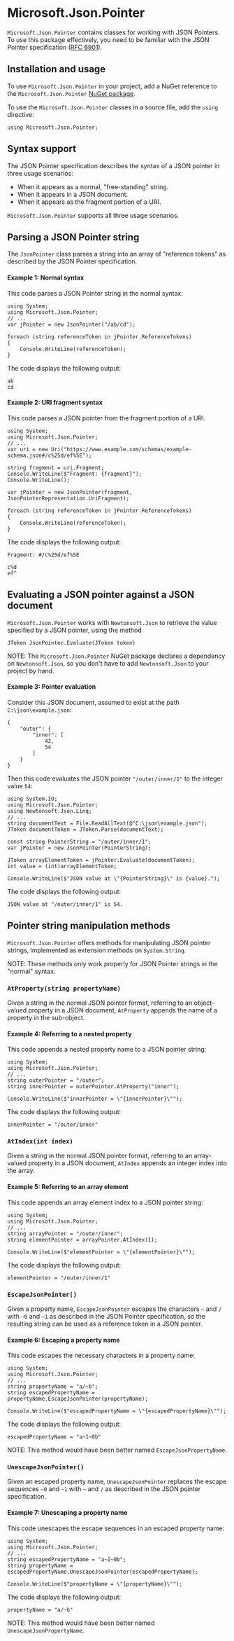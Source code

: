 # Microsoft.Json.Pointer

`Microsoft.Json.Pointer` contains classes for working with JSON Pointers. To use this package effectively, you need to be familiar with the JSON Pointer specification ([RFC 6901](https://tools.ietf.org/html/rfc6901)).

## Installation and usage

To use `Microsoft.Json.Pointer` in your project, add a NuGet reference to the `Microsoft.Json.Pointer` [NuGet package](https://www.nuget.org/packages/Microsoft.Json.Pointer/).

To use the `Microsoft.Json.Pointer` classes in a source file, add the `using` directive:
```
using Microsoft.Json.Pointer;
```

## Syntax support

The JSON Pointer specification describes the syntax of a JSON pointer in three usage scenarios:

- When it appears as a normal, "free-standing" string.
- When it appears in a JSON document.
- When it appears as the fragment portion of a URI.

`Microsoft.Json.Pointer` supports all three usage scenarios.

## Parsing a JSON Pointer string

The `JsonPointer` class parses a string into an array of "reference tokens" as described by the JSON Pointer specification.

#### Example 1: Normal syntax

This code parses a JSON Pointer string in the normal syntax:
```
using System;
using Microsoft.Json.Pointer;
// ...
var jPointer = new JsonPointer("/ab/cd");

foreach (string referenceToken in jPointer.ReferenceTokens)
{
    Console.WriteLine(referenceToken);
}
```

The code displays the following output:
```
ab
cd
```

#### Example 2: URI fragment syntax
This code parses a JSON pointer from the fragment portion of a URI.
```
using System;
using Microsoft.Json.Pointer;
// ...
var uri = new Uri("https://www.example.com/schemas/example-schema.json#/c%25d/ef%5E");

string fragment = uri.Fragment;
Console.WriteLine($"Fragment: {fragment}");
Console.WriteLine();

var jPointer = new JsonPointer(fragment, JsonPointerRepresentation.UriFragment);

foreach (string referenceToken in jPointer.ReferenceTokens)
{
    Console.WriteLine(referenceToken);
}
```

The code displays the following output:
```
Fragment: #/c%25d/ef%5E

c%d
ef^
```

## Evaluating a JSON pointer against a JSON document

`Microsoft.Json.Pointer` works with `Newtonsoft.Json` to retrieve the value specified by a JSON pointer, using the method
```
JToken JsonPointer.Evaluate(JToken token)
```

NOTE: The `Microsoft.Json.Pointer` NuGet package declares a dependency on `Newtonsoft.Json`, so you don't have to add `Newtonsoft.Json` to your project by hand.

#### Example 3: Pointer evaluation
Consider this JSON document, assumed to exist at the path `C:\json\example.json`:
```
{
    "outer": {
        "inner": [
            42,
            54
        ]
    }
}
```

Then this code evaluates the JSON pointer `"/outer/inner/1"` to the integer value `54`:
```
using System.IO;
using Microsoft.Json.Pointer;
using Newtonsoft.Json.Linq;
// ...
string documentText = File.ReadAllText(@"C:\json\example.json");
JToken documentToken = JToken.Parse(documentText);

const string PointerString = "/outer/inner/1";
var jPointer = new JsonPointer(PointerString);

JToken arrayElementToken = jPointer.Evaluate(documentToken);
int value = (int)arrayElementToken;

Console.WriteLine($"JSON value at \"{PointerString}\" is {value}.");
```

The code displays the following output:
```
JSON value at "/outer/inner/1" is 54.
```

## Pointer string manipulation methods

`Microsoft.Json.Pointer` offers methods for manipulating JSON pointer strings, implemented as extension methods on `System.String`.

NOTE: These methods only work properly for JSON Pointer strings in the "normal" syntax.

### `AtProperty(string propertyName)`

Given a string in the normal JSON pointer format, referring to an object-valued property in a JSON document, `AtProperty` appends the name of a property in the sub-object.

#### Example 4: Referring to a nested property

This code appends a nested property name to a JSON pointer string:
```
using System;
using Microsoft.Json.Pointer;
// ...
string outerPointer = "/outer";
string innerPointer = outerPointer.AtProperty("inner");

Console.WriteLine($"innerPointer = \"{innerPointer}\"");
```

The code displays the following output:
```
innerPointer = "/outer/inner"
```

### `AtIndex(int index)`

Given a string in the normal JSON pointer format, referring to an array-valued property in a JSON document, `AtIndex` appends an integer index into the array.

#### Example 5: Referring to an array element

This code appends an array element index to a JSON pointer string:
```
using System;
using Microsoft.Json.Pointer;
// ...
string arrayPointer = "/outer/inner";
string elementPointer = arrayPointer.AtIndex(1);

Console.WriteLine($"elementPointer = \"{elementPointer}\"");
```

The code displays the following output:
```
elementPointer = "/outer/inner/1"
```

### `EscapeJsonPointer()`

Given a property name, `EscapeJsonPointer` escapes the characters `~` and `/` with `~0` and `~1`
as described in the JSON Pointer specification, so the resulting string can be used as
a reference token in a JSON pointer.

#### Example 6: Escaping a property name

This code escapes the necessary characters in a property name:
```
using System;
using Microsoft.Json.Pointer;
// ...
string propertyName = "a/~b";
string escapedPropertyName = propertyName.EscapeJsonPointer(propertyName);

Console.WriteLine($"escapedPropertyName = \"{escapedPropertyName}\"");
```

The code displays the following output:
```
escapedPropertyName = "a~1~0b"
```

NOTE: This method would have been better named `EscapeJsonPropertyName`.

### `UnescapeJsonPointer()`

Given an escaped property name, `UnescapeJsonPointer` replaces the escape sequences `~0` and `~1`
with `~` and `/` as described in the JSON pointer specification.

#### Example 7: Unescaping a property name

This code unescapes the escape sequences in an escaped property name:
```
using System;
using Microsoft.Json.Pointer;
// ...
string escapedPropertyName = "a~1~0b";
string propertyName = escapedPropertyName.UnescapeJsonPointer(escapedPropertyName);

Console.WriteLine($"propertyName = \"{propertyName}\"");
```

The code displays the following output:
```
propertyName = "a/~b"
```

NOTE: This method would have been better named `UnescapeJsonPropertyName`.